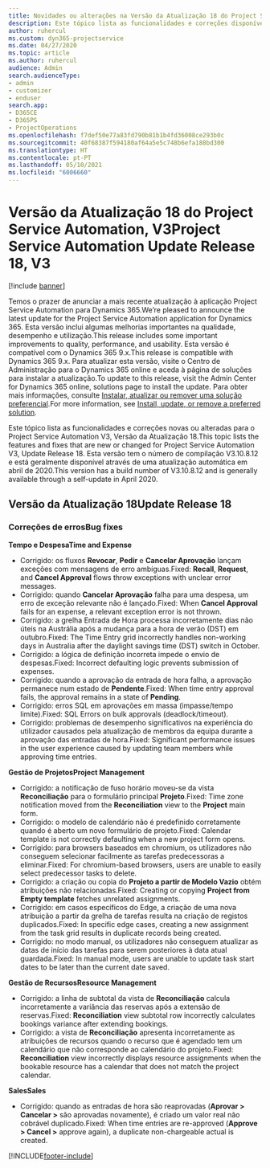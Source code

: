 ```yaml
---
title: Novidades ou alterações na Versão da Atualização 18 do Project Service Automation, V3
description: Este tópico lista as funcionalidades e correções disponíveis no Project Service Automation V3, Versão da Atualização 18, V3.
author: ruhercul
ms.custom: dyn365-projectservice
ms.date: 04/27/2020
ms.topic: article
ms.author: ruhercul
audience: Admin
search.audienceType:
- admin
- customizer
- enduser
search.app:
- D365CE
- D365PS
- ProjectOperations
ms.openlocfilehash: f7def50e77a83fd790b81b1b4fd36008ce293b0c
ms.sourcegitcommit: 40f68387f594180af64a5e5c748b6efa188bd300
ms.translationtype: HT
ms.contentlocale: pt-PT
ms.lasthandoff: 05/10/2021
ms.locfileid: "6006660"
---
```

# <a name="project-service-automation-update-release-18-v3"></a><span data-ttu-id="f7771-103">Versão da Atualização 18 do Project Service Automation, V3</span><span class="sxs-lookup"><span data-stu-id="f7771-103">Project Service Automation Update Release 18, V3</span></span>

[!include [banner](../includes/psa-now-project-operations.md)]

<span data-ttu-id="f7771-104">Temos o prazer de anunciar a mais recente atualização à aplicação Project Service Automation para Dynamics 365.</span><span class="sxs-lookup"><span data-stu-id="f7771-104">We’re pleased to announce the latest update for the Project Service Automation application for Dynamics 365.</span></span> <span data-ttu-id="f7771-105">Esta versão inclui algumas melhorias importantes na qualidade, desempenho e utilização.</span><span class="sxs-lookup"><span data-stu-id="f7771-105">This release includes some important improvements to quality, performance, and usability.</span></span> <span data-ttu-id="f7771-106">Esta versão é compatível com o Dynamics 365 9.x.</span><span class="sxs-lookup"><span data-stu-id="f7771-106">This release is compatible with Dynamics 365 9.x.</span></span> <span data-ttu-id="f7771-107">Para atualizar esta versão, visite o Centro de Administração para o Dynamics 365 online e aceda à página de soluções para instalar a atualização.</span><span class="sxs-lookup"><span data-stu-id="f7771-107">To update to this release, visit the Admin Center for Dynamics 365 online, solutions page to install the update.</span></span> <span data-ttu-id="f7771-108">Para obter mais informações, consulte [Instalar, atualizar ou remover uma solução preferencial](/power-platform/admin/install-remove-preferred-solution).</span><span class="sxs-lookup"><span data-stu-id="f7771-108">For more information, see [Install, update, or remove a preferred solution](/power-platform/admin/install-remove-preferred-solution).</span></span>

<span data-ttu-id="f7771-109">Este tópico lista as funcionalidades e correções novas ou alteradas para o Project Service Automation V3, Versão da Atualização 18.</span><span class="sxs-lookup"><span data-stu-id="f7771-109">This topic lists the features and fixes that are new or changed for Project Service Automation V3, Update Release 18.</span></span> <span data-ttu-id="f7771-110">Esta versão tem o número de compilação V3.10.8.12 e está geralmente disponível através de uma atualização automática em abril de 2020.</span><span class="sxs-lookup"><span data-stu-id="f7771-110">This version has a build number of V3.10.8.12 and is generally available through a self-update in April 2020.</span></span>

## <a name="update-release-18"></a><span data-ttu-id="f7771-111">Versão da Atualização 18</span><span class="sxs-lookup"><span data-stu-id="f7771-111">Update Release 18</span></span>

### <a name="bug-fixes"></a><span data-ttu-id="f7771-112">Correções de erros</span><span class="sxs-lookup"><span data-stu-id="f7771-112">Bug fixes</span></span>

<span data-ttu-id="f7771-113">**Tempo e Despesa**</span><span class="sxs-lookup"><span data-stu-id="f7771-113">**Time and Expense**</span></span>

- <span data-ttu-id="f7771-114">Corrigido: os fluxos **Revocar**, **Pedir** e **Cancelar Aprovação** lançam exceções com mensagens de erro ambíguas.</span><span class="sxs-lookup"><span data-stu-id="f7771-114">Fixed: **Recall**, **Request**, and **Cancel Approval** flows throw exceptions with unclear error messages.</span></span>
- <span data-ttu-id="f7771-115">Corrigido: quando **Cancelar Aprovação** falha para uma despesa, um erro de exceção relevante não é lançado.</span><span class="sxs-lookup"><span data-stu-id="f7771-115">Fixed: When **Cancel Approval** fails for an expense, a relevant exception error is not thrown.</span></span>
- <span data-ttu-id="f7771-116">Corrigido: a grelha Entrada de Hora processa incorretamente dias não úteis na Austrália após a mudança para a hora de verão (DST) em outubro.</span><span class="sxs-lookup"><span data-stu-id="f7771-116">Fixed: The Time Entry grid incorrectly handles non-working days in Australia after the daylight savings time (DST) switch in October.</span></span>
- <span data-ttu-id="f7771-117">Corrigido: a lógica de definição incorreta impede o envio de despesas.</span><span class="sxs-lookup"><span data-stu-id="f7771-117">Fixed: Incorrect defaulting logic prevents submission of expenses.</span></span>
- <span data-ttu-id="f7771-118">Corrigido: quando a aprovação da entrada de hora falha, a aprovação permanece num estado de **Pendente**.</span><span class="sxs-lookup"><span data-stu-id="f7771-118">Fixed: When time entry approval fails, the approval remains in a state of **Pending**.</span></span>
- <span data-ttu-id="f7771-119">Corrigido: erros SQL em aprovações em massa (impasse/tempo limite).</span><span class="sxs-lookup"><span data-stu-id="f7771-119">Fixed: SQL Errors on bulk approvals (deadlock/timeout).</span></span>
- <span data-ttu-id="f7771-120">Corrigido: problemas de desempenho significativos na experiência do utilizador causados pela atualização de membros da equipa durante a aprovação das entradas de hora.</span><span class="sxs-lookup"><span data-stu-id="f7771-120">Fixed: Significant performance issues in the user experience caused by updating team members while approving time entries.</span></span>

<span data-ttu-id="f7771-121">**Gestão de Projetos**</span><span class="sxs-lookup"><span data-stu-id="f7771-121">**Project Management**</span></span>

- <span data-ttu-id="f7771-122">Corrigido: a notificação de fuso horário moveu-se da vista **Reconciliação** para o formulário principal **Projeto**.</span><span class="sxs-lookup"><span data-stu-id="f7771-122">Fixed: Time zone notification moved from the **Reconciliation** view to the **Project** main form.</span></span>
- <span data-ttu-id="f7771-123">Corrigido: o modelo de calendário não é predefinido corretamente quando é aberto um novo formulário de projeto.</span><span class="sxs-lookup"><span data-stu-id="f7771-123">Fixed: Calendar template is not correctly defaulting when a new project form opens.</span></span>
- <span data-ttu-id="f7771-124">Corrigido: para browsers baseados em chromium, os utilizadores não conseguem selecionar facilmente as tarefas predecessoras a eliminar.</span><span class="sxs-lookup"><span data-stu-id="f7771-124">Fixed: For chromium-based browsers, users are unable to easily select predecessor tasks to delete.</span></span>
- <span data-ttu-id="f7771-125">Corrigido: a criação ou copia do **Projeto a partir de Modelo Vazio** obtém atribuições não relacionadas.</span><span class="sxs-lookup"><span data-stu-id="f7771-125">Fixed: Creating or copying **Project from Empty template** fetches unrelated assignments.</span></span>
- <span data-ttu-id="f7771-126">Corrigido: em casos específicos do Edge, a criação de uma nova atribuição a partir da grelha de tarefas resulta na criação de registos duplicados.</span><span class="sxs-lookup"><span data-stu-id="f7771-126">Fixed: In specific edge cases, creating a new assignment from the task grid results in duplicate records being created.</span></span>
- <span data-ttu-id="f7771-127">Corrigido: no modo manual, os utilizadores não conseguem atualizar as datas de início das tarefas para serem posteriores à data atual guardada.</span><span class="sxs-lookup"><span data-stu-id="f7771-127">Fixed: In manual mode, users are unable to update task start dates to be later than the current date saved.</span></span>

<span data-ttu-id="f7771-128">**Gestão de Recursos**</span><span class="sxs-lookup"><span data-stu-id="f7771-128">**Resource Management**</span></span>

- <span data-ttu-id="f7771-129">Corrigido: a linha de subtotal da vista de **Reconciliação** calcula incorretamente a variância das reservas após a extensão de reservas.</span><span class="sxs-lookup"><span data-stu-id="f7771-129">Fixed: **Reconciliation** view subtotal row incorrectly calculates bookings variance after extending bookings.</span></span>
- <span data-ttu-id="f7771-130">Corrigido: a vista de **Reconciliação** apresenta incorretamente as atribuições de recursos quando o recurso que é agendado tem um calendário que não corresponde ao calendário do projeto.</span><span class="sxs-lookup"><span data-stu-id="f7771-130">Fixed: **Reconciliation** view incorrectly displays resource assignments when the bookable resource has a calendar that does not match the project calendar.</span></span>

<span data-ttu-id="f7771-131">**Sales**</span><span class="sxs-lookup"><span data-stu-id="f7771-131">**Sales**</span></span>

- <span data-ttu-id="f7771-132">Corrigido: quando as entradas de hora são reaprovadas (**Aprovar > Cancelar >** são aprovadas novamente), é criado um valor real não cobrável duplicado.</span><span class="sxs-lookup"><span data-stu-id="f7771-132">Fixed: When time entries are re-approved (**Approve > Cancel >** approve again), a duplicate non-chargeable actual is created.</span></span>


[!INCLUDE[footer-include](../includes/footer-banner.md)]
